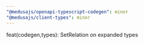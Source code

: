 ```yaml
---
"@medusajs/openapi-typescript-codegen": minor
"@medusajs/client-types": minor
---
```


feat(codegen,types): SetRelation on expanded types
